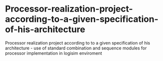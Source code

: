 # Processor-realization-project-according-to-a-given-specification-of-his-architecture
Processor realization project according to to a given specification of his architecture - use of standard combination and sequence modules for processor implementation in logisim enviroment
